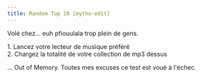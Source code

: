```yaml
---
title: Random Top 10 [mytho-edit]
---
```


Volé chez... euh pfiouulala trop plein de gens.

1\. Lancez votre lecteur de musique préféré  
2\. Chargez la totalité de votre collection de mp3 dessus

... Out of Memory. Toutes mes excuses ce test est voué à l'échec.

